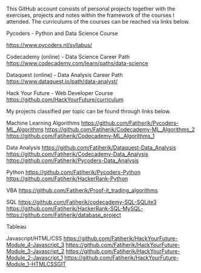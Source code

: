 This GitHub account consists of personal projects together with the exercises, projects and notes within the framework of the courses I attended. 
The curriculums of the courses can be reached via links below.

Pycoders - Python and Data Science Course

https://www.pycoders.nl/syllabus/

Codecademy (online) - Data Science Career Path
https://www.codecademy.com/learn/paths/data-science

Dataquest (online) - Data Analysis Career Path
https://www.dataquest.io/path/data-analyst/

Hack Your Future - Web Developer Course
https://github.com/HackYourFuture/curriculum


My projects classified per topic can be found through links below.

Machine Learning Algorithms
https://github.com/Fatiherik/Pycoders-ML_Algorithms
https://github.com/Fatiherik/Codecademy-ML_Algorithms_2
https://github.com/Fatiherik/Codecademy-ML_Algorithms_1

Data Analysis
https://github.com/Fatiherik/Dataquest-Data_Analysis
https://github.com/Fatiherik/Codecademy-Data_Analysis
https://github.com/Fatiherik/Pycoders-Data_Analysis

Python
https://github.com/Fatiherik/Pycoders-Python
https://github.com/Fatiherik/HackerRank-Python

VBA
https://github.com/Fatiherik/Proof-it_trading_algorithms

SQL
https://github.com/Fatiherik/codecademy-SQL-SQLite3
https://github.com/Fatiherik/HackerRank-SQL-MySQL-
https://github.com/Fatiherik/database_project

Tableau

Javascript/HTML/CSS
https://github.com/Fatiherik/HackYourFuture-Module_4-Javascript_3
https://github.com/Fatiherik/HackYourFuture-Module_3-Javascript_2
https://github.com/Fatiherik/HackYourFuture-Module_2-Javascript_1
https://github.com/Fatiherik/HackYourFuture-Module_1-HTMLCSSGIT
